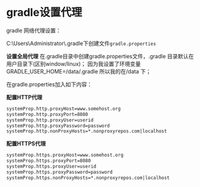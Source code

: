 # gradle设置代理

gradle 网络代理设置：

C:\Users\Administrator\\.gradle下创建文件`gradle.properties`

**设置全局代理**
在.gradle目录中创建gradle.properties文件，.gradle 目录默认在用户目录下(区别window/linux)；
因为我设置了环境变量GRADLE_USER_HOME=/data/.gradle 所以我的在/data 下；

在gradle.properties加入如下内容：

**配置HTTP代理**

```xml
systemProp.http.proxyHost=www.somehost.org
systemProp.http.proxyPort=8080
systemProp.http.proxyUser=userid
systemProp.http.proxyPassword=password
systemProp.http.nonProxyHosts=*.nonproxyrepos.com|localhost
```

 **配置HTTPS代理** 

```xml
systemProp.https.proxyHost=www.somehost.org
systemProp.https.proxyPort=8080
systemProp.https.proxyUser=userid
systemProp.https.proxyPassword=password
systemProp.https.nonProxyHosts=*.nonproxyrepos.com|localhost
```

